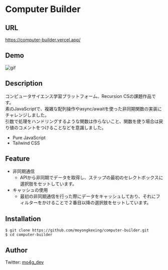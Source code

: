 # Computer Builder
## URL
https://computer-builder.vercel.app/

## Demo
![gif](https://user-images.githubusercontent.com/77483402/119206979-a8f07d00-bad7-11eb-920f-50df04a3ca8a.gif)

## Description
コンピュータサイエンス学習プラットフォーム、Recursion CSの課題作品です。  
素のJavaScriptで、複雑な配列操作やasync/awaitを使った非同期関数の実装にチャレンジしました。  
引数で処理をハンドリングするような関数は作らないこと、関数を使う場合は戻り値のコメントをつけることなどを意識しました。  

- Pure JavaScript  
- Tailwind CSS

## Feature
- 非同期通信
  - APIから非同期でデータを取得し、ステップの最初のセレクトボックスに選択肢をセットしています。
- キャッシュの使用
  - 最初の非同期通信を行った際にデータをキャッシュしており、それにフィルターをかけることで２番目以降の選択肢をセットしています。
  
## Installation
```
$ git clone https://github.com/moyongkexing/computer-builder.git
$ cd computer-builder
```

## Author
Twitter: [mo4g_dev](https://twitter.com/mo4g_dev)
